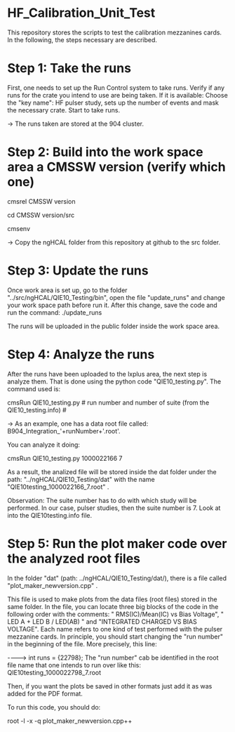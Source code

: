 # HF_Calibration_Unit_Test
This repository stores the scripts to test the calibration mezzanines cards. 
In the following, the steps necessary are described.

# Step 1: Take the runs
First, one needs to set up the Run Control system to take runs.
Verify if any runs for the crate you intend to use are being taken. 
If it is available:
Choose the "key name": HF pulser study, sets up the number of events and mask the necessary crate.
Start to take runs.

-> The runs taken are stored at the 904 cluster. 

# Step 2: Build into the work space area a CMSSW version (verify which one)
cmsrel CMSSW version

cd CMSSW version/src

cmsenv

-> Copy the ngHCAL folder from this repository at github to the src folder. 

# Step 3: Update the runs
Once work area is set up, go to the folder "../src/ngHCAL/QIE10_Testing/bin", open the file "update_runs" and change your work space path before run it.
After this change, save the code and run the command: ./update_runs 

The runs will be uploaded in the public folder inside the work space area.


# Step 4: Analyze the runs
After the runs have been uploaded to the lxplus area, the next step is analyze them. That is done using the python code "QIE10_testing.py". The command used is:

cmsRun QIE10_testing.py # run number and number of suite (from the  QIE10_testing.info) # 

-> As an example, one has a data root file called: B904_Integration_'+runNumber+'.root'. 

You can analyze it doing:

cmsRun QIE10_testing.py 1000022166 7

As a result, the analized file will be stored inside the dat folder under the path: "../ngHCAL/QIE10_Testing/dat" with the name "QIE10testing_1000022166_7.root" .

Observation: The suite number has to do with which study will be performed. In our case, pulser studies, then the suite number is 7. Look at into the QIE10testing.info file.

# Step 5: Run the plot maker code over the analyzed root files
In the folder "dat" (path: ../ngHCAL/QIE10_Testing/dat/), there is a file called "plot_maker_newversion.cpp" .

This file is used to make plots from the data files (root files) stored in the same folder.
In the file, you can locate three big blocks of the code in the following order with the comments: " RMS(IC)/Mean(IC) vs Bias Voltage",  " LED A + LED B / LED(AB) " and "INTEGRATED CHARGED VS BIAS VOLTAGE". Each name refers to one kind of test performed with the pulser mezzanine cards.
In principle, you should start changing the "run number" in the beginning of the file. More precisely, this line:

----> int runs = {22798};
The "run number" cab be identified in the root file name that one intends to run over like this: QIE10testing_1000022798_7.root

Then, if you want the plots be saved in other formats just add it as was added for the PDF format.

To run this code, you should do: 

root -l -x -q plot_maker_newversion.cpp++
